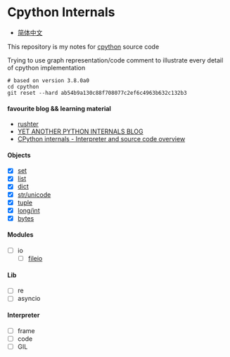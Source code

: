 # Cpython Internals
* [简体中文](https://github.com/zpoint/Cpython-Internals/blob/master/README_CN.md)

This repository is my notes for [cpython](https://github.com/python/cpython) source code

Trying to use graph representation/code comment to illustrate every detail of cpython implementation

    # based on version 3.8.0a0
    cd cpython
    git reset --hard ab54b9a130c88f708077c2ef6c4963b632c132b3

#### favourite blog && learning material
* [rushter](https://rushter.com/)
* [YET ANOTHER PYTHON INTERNALS BLOG](https://pythoninternal.wordpress.com/)
* [CPython internals - Interpreter and source code overview](https://www.youtube.com/watch?v=LhadeL7_EIU&list=PLzV58Zm8FuBL6OAv1Yu6AwXZrnsFbbR0S)

#### Objects
 - [x] [set](https://github.com/zpoint/Cpython-Internals/blob/master/BasicObject/set/set.md)
 - [x] [list](https://github.com/zpoint/Cpython-Internals/blob/master/BasicObject/list/list.md)
 - [x] [dict](https://github.com/zpoint/Cpython-Internals/blob/master/BasicObject/dict/dict.md)
 - [x] [str/unicode](https://github.com/zpoint/Cpython-Internals/blob/master/BasicObject/str/str.md)
 - [x] [tuple](https://github.com/zpoint/Cpython-Internals/blob/master/BasicObject/tuple/tuple.md)
 - [x] [long/int](https://github.com/zpoint/Cpython-Internals/blob/master/BasicObject/long/long.md)
 - [x] [bytes](https://github.com/zpoint/Cpython-Internals/blob/master/BasicObject/bytes/bytes.md)

#### Modules

 - [ ] io
 	- [ ] [fileio](https://github.com/zpoint/Cpython-Internals/blob/master/Modules/io/fileio/fileio.md)

#### Lib

 - [ ] re
 - [ ] asyncio

#### Interpreter

 - [ ] frame
 - [ ] code
 - [ ] GIL
